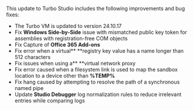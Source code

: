 This update to Turbo Studio includes the following improvements and bug fixes:

- The Turbo VM is updated to version 24.10.17
- Fix **Windows Side-by-Side** issue with mismatched public key token for assemblies with registration-free COM objects
- Fix Capture of **Office 365 Add-ons**
- Fix error when a virtual** **registry key value has a name longer than 512 characters
- Fix issues when using a** **virtual network proxy
- Fix error caused when a filesystem link is used to map the sandbox location to a device other than **%TEMP%**
- Fix hang caused by attempting to resolve the path of a synchronous named pipe
- Update **Studio Debugger** log normalization rules to reduce irrelevant entries while comparing logs



